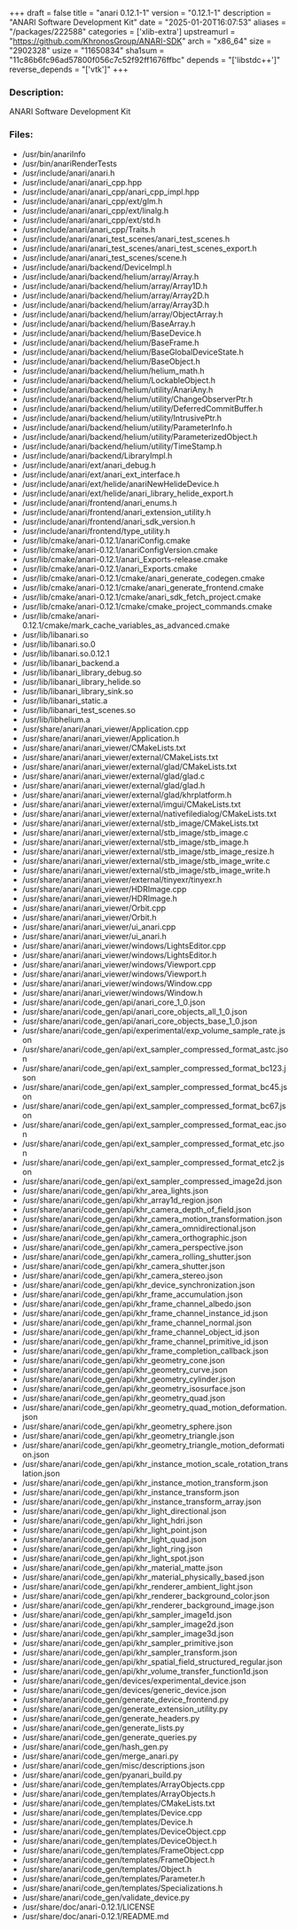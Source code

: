 +++
draft = false
title = "anari 0.12.1-1"
version = "0.12.1-1"
description = "ANARI Software Development Kit"
date = "2025-01-20T16:07:53"
aliases = "/packages/222588"
categories = ['xlib-extra']
upstreamurl = "https://github.com/KhronosGroup/ANARI-SDK"
arch = "x86_64"
size = "2902328"
usize = "11650834"
sha1sum = "11c86b6fc96ad57800f056c7c52f92ff1676ffbc"
depends = "['libstdc++']"
reverse_depends = "['vtk']"
+++
### Description: 
ANARI Software Development Kit

### Files: 
* /usr/bin/anariInfo
* /usr/bin/anariRenderTests
* /usr/include/anari/anari.h
* /usr/include/anari/anari_cpp.hpp
* /usr/include/anari/anari_cpp/anari_cpp_impl.hpp
* /usr/include/anari/anari_cpp/ext/glm.h
* /usr/include/anari/anari_cpp/ext/linalg.h
* /usr/include/anari/anari_cpp/ext/std.h
* /usr/include/anari/anari_cpp/Traits.h
* /usr/include/anari/anari_test_scenes/anari_test_scenes.h
* /usr/include/anari/anari_test_scenes/anari_test_scenes_export.h
* /usr/include/anari/anari_test_scenes/scene.h
* /usr/include/anari/backend/DeviceImpl.h
* /usr/include/anari/backend/helium/array/Array.h
* /usr/include/anari/backend/helium/array/Array1D.h
* /usr/include/anari/backend/helium/array/Array2D.h
* /usr/include/anari/backend/helium/array/Array3D.h
* /usr/include/anari/backend/helium/array/ObjectArray.h
* /usr/include/anari/backend/helium/BaseArray.h
* /usr/include/anari/backend/helium/BaseDevice.h
* /usr/include/anari/backend/helium/BaseFrame.h
* /usr/include/anari/backend/helium/BaseGlobalDeviceState.h
* /usr/include/anari/backend/helium/BaseObject.h
* /usr/include/anari/backend/helium/helium_math.h
* /usr/include/anari/backend/helium/LockableObject.h
* /usr/include/anari/backend/helium/utility/AnariAny.h
* /usr/include/anari/backend/helium/utility/ChangeObserverPtr.h
* /usr/include/anari/backend/helium/utility/DeferredCommitBuffer.h
* /usr/include/anari/backend/helium/utility/IntrusivePtr.h
* /usr/include/anari/backend/helium/utility/ParameterInfo.h
* /usr/include/anari/backend/helium/utility/ParameterizedObject.h
* /usr/include/anari/backend/helium/utility/TimeStamp.h
* /usr/include/anari/backend/LibraryImpl.h
* /usr/include/anari/ext/anari_debug.h
* /usr/include/anari/ext/anari_ext_interface.h
* /usr/include/anari/ext/helide/anariNewHelideDevice.h
* /usr/include/anari/ext/helide/anari_library_helide_export.h
* /usr/include/anari/frontend/anari_enums.h
* /usr/include/anari/frontend/anari_extension_utility.h
* /usr/include/anari/frontend/anari_sdk_version.h
* /usr/include/anari/frontend/type_utility.h
* /usr/lib/cmake/anari-0.12.1/anariConfig.cmake
* /usr/lib/cmake/anari-0.12.1/anariConfigVersion.cmake
* /usr/lib/cmake/anari-0.12.1/anari_Exports-release.cmake
* /usr/lib/cmake/anari-0.12.1/anari_Exports.cmake
* /usr/lib/cmake/anari-0.12.1/cmake/anari_generate_codegen.cmake
* /usr/lib/cmake/anari-0.12.1/cmake/anari_generate_frontend.cmake
* /usr/lib/cmake/anari-0.12.1/cmake/anari_sdk_fetch_project.cmake
* /usr/lib/cmake/anari-0.12.1/cmake/cmake_project_commands.cmake
* /usr/lib/cmake/anari-0.12.1/cmake/mark_cache_variables_as_advanced.cmake
* /usr/lib/libanari.so
* /usr/lib/libanari.so.0
* /usr/lib/libanari.so.0.12.1
* /usr/lib/libanari_backend.a
* /usr/lib/libanari_library_debug.so
* /usr/lib/libanari_library_helide.so
* /usr/lib/libanari_library_sink.so
* /usr/lib/libanari_static.a
* /usr/lib/libanari_test_scenes.so
* /usr/lib/libhelium.a
* /usr/share/anari/anari_viewer/Application.cpp
* /usr/share/anari/anari_viewer/Application.h
* /usr/share/anari/anari_viewer/CMakeLists.txt
* /usr/share/anari/anari_viewer/external/CMakeLists.txt
* /usr/share/anari/anari_viewer/external/glad/CMakeLists.txt
* /usr/share/anari/anari_viewer/external/glad/glad.c
* /usr/share/anari/anari_viewer/external/glad/glad.h
* /usr/share/anari/anari_viewer/external/glad/khrplatform.h
* /usr/share/anari/anari_viewer/external/imgui/CMakeLists.txt
* /usr/share/anari/anari_viewer/external/nativefiledialog/CMakeLists.txt
* /usr/share/anari/anari_viewer/external/stb_image/CMakeLists.txt
* /usr/share/anari/anari_viewer/external/stb_image/stb_image.c
* /usr/share/anari/anari_viewer/external/stb_image/stb_image.h
* /usr/share/anari/anari_viewer/external/stb_image/stb_image_resize.h
* /usr/share/anari/anari_viewer/external/stb_image/stb_image_write.c
* /usr/share/anari/anari_viewer/external/stb_image/stb_image_write.h
* /usr/share/anari/anari_viewer/external/tinyexr/tinyexr.h
* /usr/share/anari/anari_viewer/HDRImage.cpp
* /usr/share/anari/anari_viewer/HDRImage.h
* /usr/share/anari/anari_viewer/Orbit.cpp
* /usr/share/anari/anari_viewer/Orbit.h
* /usr/share/anari/anari_viewer/ui_anari.cpp
* /usr/share/anari/anari_viewer/ui_anari.h
* /usr/share/anari/anari_viewer/windows/LightsEditor.cpp
* /usr/share/anari/anari_viewer/windows/LightsEditor.h
* /usr/share/anari/anari_viewer/windows/Viewport.cpp
* /usr/share/anari/anari_viewer/windows/Viewport.h
* /usr/share/anari/anari_viewer/windows/Window.cpp
* /usr/share/anari/anari_viewer/windows/Window.h
* /usr/share/anari/code_gen/api/anari_core_1_0.json
* /usr/share/anari/code_gen/api/anari_core_objects_all_1_0.json
* /usr/share/anari/code_gen/api/anari_core_objects_base_1_0.json
* /usr/share/anari/code_gen/api/experimental/exp_volume_sample_rate.json
* /usr/share/anari/code_gen/api/ext_sampler_compressed_format_astc.json
* /usr/share/anari/code_gen/api/ext_sampler_compressed_format_bc123.json
* /usr/share/anari/code_gen/api/ext_sampler_compressed_format_bc45.json
* /usr/share/anari/code_gen/api/ext_sampler_compressed_format_bc67.json
* /usr/share/anari/code_gen/api/ext_sampler_compressed_format_eac.json
* /usr/share/anari/code_gen/api/ext_sampler_compressed_format_etc.json
* /usr/share/anari/code_gen/api/ext_sampler_compressed_format_etc2.json
* /usr/share/anari/code_gen/api/ext_sampler_compressed_image2d.json
* /usr/share/anari/code_gen/api/khr_area_lights.json
* /usr/share/anari/code_gen/api/khr_array1d_region.json
* /usr/share/anari/code_gen/api/khr_camera_depth_of_field.json
* /usr/share/anari/code_gen/api/khr_camera_motion_transformation.json
* /usr/share/anari/code_gen/api/khr_camera_omnidirectional.json
* /usr/share/anari/code_gen/api/khr_camera_orthographic.json
* /usr/share/anari/code_gen/api/khr_camera_perspective.json
* /usr/share/anari/code_gen/api/khr_camera_rolling_shutter.json
* /usr/share/anari/code_gen/api/khr_camera_shutter.json
* /usr/share/anari/code_gen/api/khr_camera_stereo.json
* /usr/share/anari/code_gen/api/khr_device_synchronization.json
* /usr/share/anari/code_gen/api/khr_frame_accumulation.json
* /usr/share/anari/code_gen/api/khr_frame_channel_albedo.json
* /usr/share/anari/code_gen/api/khr_frame_channel_instance_id.json
* /usr/share/anari/code_gen/api/khr_frame_channel_normal.json
* /usr/share/anari/code_gen/api/khr_frame_channel_object_id.json
* /usr/share/anari/code_gen/api/khr_frame_channel_primitive_id.json
* /usr/share/anari/code_gen/api/khr_frame_completion_callback.json
* /usr/share/anari/code_gen/api/khr_geometry_cone.json
* /usr/share/anari/code_gen/api/khr_geometry_curve.json
* /usr/share/anari/code_gen/api/khr_geometry_cylinder.json
* /usr/share/anari/code_gen/api/khr_geometry_isosurface.json
* /usr/share/anari/code_gen/api/khr_geometry_quad.json
* /usr/share/anari/code_gen/api/khr_geometry_quad_motion_deformation.json
* /usr/share/anari/code_gen/api/khr_geometry_sphere.json
* /usr/share/anari/code_gen/api/khr_geometry_triangle.json
* /usr/share/anari/code_gen/api/khr_geometry_triangle_motion_deformation.json
* /usr/share/anari/code_gen/api/khr_instance_motion_scale_rotation_translation.json
* /usr/share/anari/code_gen/api/khr_instance_motion_transform.json
* /usr/share/anari/code_gen/api/khr_instance_transform.json
* /usr/share/anari/code_gen/api/khr_instance_transform_array.json
* /usr/share/anari/code_gen/api/khr_light_directional.json
* /usr/share/anari/code_gen/api/khr_light_hdri.json
* /usr/share/anari/code_gen/api/khr_light_point.json
* /usr/share/anari/code_gen/api/khr_light_quad.json
* /usr/share/anari/code_gen/api/khr_light_ring.json
* /usr/share/anari/code_gen/api/khr_light_spot.json
* /usr/share/anari/code_gen/api/khr_material_matte.json
* /usr/share/anari/code_gen/api/khr_material_physically_based.json
* /usr/share/anari/code_gen/api/khr_renderer_ambient_light.json
* /usr/share/anari/code_gen/api/khr_renderer_background_color.json
* /usr/share/anari/code_gen/api/khr_renderer_background_image.json
* /usr/share/anari/code_gen/api/khr_sampler_image1d.json
* /usr/share/anari/code_gen/api/khr_sampler_image2d.json
* /usr/share/anari/code_gen/api/khr_sampler_image3d.json
* /usr/share/anari/code_gen/api/khr_sampler_primitive.json
* /usr/share/anari/code_gen/api/khr_sampler_transform.json
* /usr/share/anari/code_gen/api/khr_spatial_field_structured_regular.json
* /usr/share/anari/code_gen/api/khr_volume_transfer_function1d.json
* /usr/share/anari/code_gen/devices/experimental_device.json
* /usr/share/anari/code_gen/devices/generic_device.json
* /usr/share/anari/code_gen/generate_device_frontend.py
* /usr/share/anari/code_gen/generate_extension_utility.py
* /usr/share/anari/code_gen/generate_headers.py
* /usr/share/anari/code_gen/generate_lists.py
* /usr/share/anari/code_gen/generate_queries.py
* /usr/share/anari/code_gen/hash_gen.py
* /usr/share/anari/code_gen/merge_anari.py
* /usr/share/anari/code_gen/misc/descriptions.json
* /usr/share/anari/code_gen/pyanari_build.py
* /usr/share/anari/code_gen/templates/ArrayObjects.cpp
* /usr/share/anari/code_gen/templates/ArrayObjects.h
* /usr/share/anari/code_gen/templates/CMakeLists.txt
* /usr/share/anari/code_gen/templates/Device.cpp
* /usr/share/anari/code_gen/templates/Device.h
* /usr/share/anari/code_gen/templates/DeviceObject.cpp
* /usr/share/anari/code_gen/templates/DeviceObject.h
* /usr/share/anari/code_gen/templates/FrameObject.cpp
* /usr/share/anari/code_gen/templates/FrameObject.h
* /usr/share/anari/code_gen/templates/Object.h
* /usr/share/anari/code_gen/templates/Parameter.h
* /usr/share/anari/code_gen/templates/Specializations.h
* /usr/share/anari/code_gen/validate_device.py
* /usr/share/doc/anari-0.12.1/LICENSE
* /usr/share/doc/anari-0.12.1/README.md
